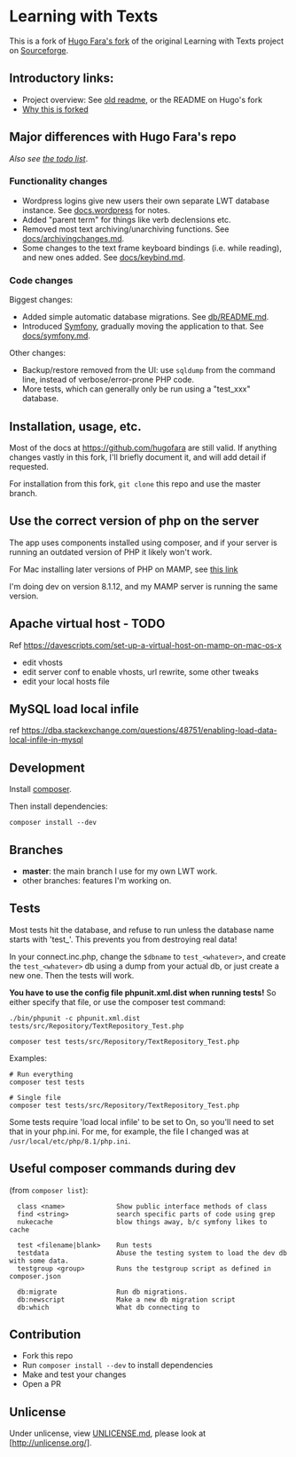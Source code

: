 # Learning with Texts

This is a fork of [Hugo Fara's fork](https://github.com/hugofara) of the original Learning with Texts project on [Sourceforge](https://sourceforge.net/projects/learning-with-texts).

## Introductory links:

* Project overview: See [old readme](./docs/old_README.md), or the README on Hugo's fork
* [Why this is forked](./docs/why_the_fork.md)

## Major differences with Hugo Fara's repo

*Also see [the todo list](./docs/todo.md)*.

### Functionality changes

* Wordpress logins give new users their own separate LWT database instance.  See [docs.wordpress](./docs/wordpress.md) for notes.
* Added "parent term" for things like verb declensions etc.
* Removed most text archiving/unarchiving functions.  See [docs/archivingchanges.md](./docs/archivingchanges.md).
* Some changes to the text frame keyboard bindings (i.e. while reading), and new ones added.  See [docs/keybind.md](./docs/keybind.md).

### Code changes

Biggest changes:

* Added simple automatic database migrations.  See [db/README.md](./db/README.md).
* Introduced [Symfony](https://symfony.com/), gradually moving the application to that.  See [docs/symfony.md](./docs/symfony.md).

Other changes:

* Backup/restore removed from the UI: use `sqldump` from the command line, instead of verbose/error-prone PHP code.
* More tests, which can generally only be run using a "test_xxx" database.

## Installation, usage, etc.

Most of the docs at https://github.com/hugofara are still valid.  If anything changes vastly in this fork, I'll briefly document it, and will add detail if requested.

For installation from this fork, `git clone` this repo and use the master branch.

## Use the correct version of php on the server

The app uses components installed using composer, and if your server is running an outdated version of PHP it likely won't work.

For Mac installing later versions of PHP on MAMP, see [this link](https://gist.github.com/codeadamca/09efb674f54172cbee887f04f700fe7c)

I'm doing dev on version 8.1.12, and my MAMP server is running the same version.

## Apache virtual host - TODO

Ref https://davescripts.com/set-up-a-virtual-host-on-mamp-on-mac-os-x

- edit vhosts
- edit server conf to enable vhosts, url rewrite, some other tweaks
- edit your local hosts file

## MySQL load local infile

ref https://dba.stackexchange.com/questions/48751/enabling-load-data-local-infile-in-mysql

## Development

Install [composer](https://getcomposer.org/download/).

Then install dependencies:

`composer install --dev`

## Branches

* **master**: the main branch I use for my own LWT work.
* other branches: features I'm working on.

## Tests

Most tests hit the database, and refuse to run unless the database name starts with 'test_'.  This prevents you from destroying real data!

In your connect.inc.php, change the `$dbname` to `test_<whatever>`, and create the `test_<whatever>` db using a dump from your actual db, or just create a new one.  Then the tests will work.

**You have to use the config file phpunit.xml.dist when running tests!**  So either specify that file, or use the composer test command:

```
./bin/phpunit -c phpunit.xml.dist tests/src/Repository/TextRepository_Test.php

composer test tests/src/Repository/TextRepository_Test.php
```

Examples:

```
# Run everything
composer test tests

# Single file
composer test tests/src/Repository/TextRepository_Test.php
```

Some tests require 'load local infile' to be set to On, so you'll need to set that in your php.ini.  For me, for example, the file I changed was at `/usr/local/etc/php/8.1/php.ini`.

## Useful composer commands during dev

(from `composer list`):

```
  class <name>             Show public interface methods of class
  find <string>            search specific parts of code using grep
  nukecache                blow things away, b/c symfony likes to cache

  test <filename|blank>    Run tests
  testdata                 Abuse the testing system to load the dev db with some data.
  testgroup <group>        Runs the testgroup script as defined in composer.json

  db:migrate               Run db migrations.
  db:newscript             Make a new db migration script
  db:which                 What db connecting to
```

## Contribution

* Fork this repo
* Run `composer install --dev` to install dependencies
* Make and test your changes
* Open a PR


## Unlicense
Under unlicense, view [UNLICENSE.md](UNLICENSE.md), please look at [http://unlicense.org/].
